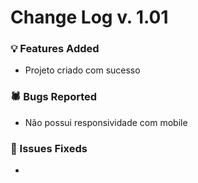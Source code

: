 # Change Log v. 1.01


### 💡 Features Added

- Projeto criado com sucesso

  
### 🕷️ Bugs Reported

- Não possui responsividade com mobile


### 🔧 Issues Fixeds

-
